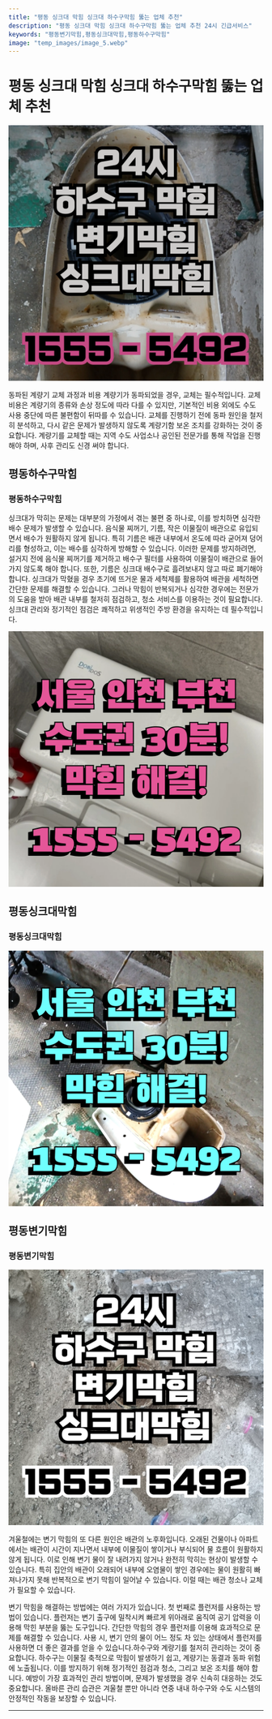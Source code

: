 ```yaml
---
title: "평동 싱크대 막힘 싱크대 하수구막힘 뚫는 업체 추천"
description: "평동 싱크대 막힘 싱크대 하수구막힘 뚫는 업체 추천 24시 긴급서비스"
keywords: "평동변기막힘,평동싱크대막힘,평동하수구막힘"
image: "temp_images/image_5.webp"
---
```


# 평동 싱크대 막힘 싱크대 하수구막힘 뚫는 업체 추천

![평동하수구막힘](temp_images/image_7.webp) 

동파된 계량기 교체 과정과 비용
계량기가 동파되었을 경우, 교체는 필수적입니다. 교체 비용은 계량기의 종류와 손상 정도에 따라 다를 수 있지만, 기본적인 비용 외에도 수도 사용 중단에 따른 불편함이 뒤따를 수 있습니다. 교체를 진행하기 전에 동파 원인을 철저히 분석하고, 다시 같은 문제가 발생하지 않도록 계량기함 보온 조치를 강화하는 것이 중요합니다. 계량기를 교체할 때는 지역 수도 사업소나 공인된 전문가를 통해 작업을 진행해야 하며, 사후 관리도 신경 써야 합니다.


## 평동하수구막힘

### 평동하수구막힘

싱크대가 막히는 문제는 대부분의 가정에서 겪는 불편 중 하나로, 이를 방치하면 심각한 배수 문제가 발생할 수 있습니다. 음식물 찌꺼기, 기름, 작은 이물질이 배관으로 유입되면서 배수가 원활하지 않게 됩니다. 특히 기름은 배관 내부에서 온도에 따라 굳어져 덩어리를 형성하고, 이는 배수를 심각하게 방해할 수 있습니다. 이러한 문제를 방지하려면, 설거지 전에 음식물 찌꺼기를 제거하고 배수구 필터를 사용하여 이물질이 배관으로 들어가지 않도록 해야 합니다. 또한, 기름은 싱크대 배수구로 흘려보내지 않고 따로 폐기해야 합니다. 싱크대가 막혔을 경우 초기에 뜨거운 물과 세척제를 활용하여 배관을 세척하면 간단한 문제를 해결할 수 있습니다. 그러나 막힘이 반복되거나 심각한 경우에는 전문가의 도움을 받아 배관 내부를 철저히 점검하고, 청소 서비스를 이용하는 것이 필요합니다. 싱크대 관리와 정기적인 점검은 쾌적하고 위생적인 주방 환경을 유지하는 데 필수적입니다.

![평동하수구막힘](temp_images/image_2.webp) 



## 평동싱크대막힘

### 평동싱크대막힘

![평동싱크대막힘](temp_images/image_9.webp) 



## 평동변기막힘

### 평동변기막힘

![평동변기막힘](temp_images/image_8.webp) 

  겨울철에는 변기 막힘의 또 다른 원인은 배관의 노후화입니다. 오래된 건물이나 아파트에서는 배관이 시간이 지나면서 내부에 이물질이 쌓이거나 부식되어 물 흐름이 원활하지 않게 됩니다. 이로 인해 변기 물이 잘 내려가지 않거나 완전히 막히는 현상이 발생할 수 있습니다. 특히 집안의 배관이 오래되어 내부에 오염물이 쌓인 경우에는 물이 원활히 빠져나가지 못해 반복적으로 변기 막힘이 일어날 수 있습니다. 이럴 때는 배관 청소나 교체가 필요할 수 있습니다.

변기 막힘을 해결하는 방법에는 여러 가지가 있습니다. 첫 번째로 플런저를 사용하는 방법이 있습니다. 플런저는 변기 출구에 밀착시켜 빠르게 위아래로 움직여 공기 압력을 이용해 막힌 부분을 뚫는 도구입니다. 간단한 막힘의 경우 플런저를 이용해 효과적으로 문제를 해결할 수 있습니다. 사용 시, 변기 안의 물이 어느 정도 차 있는 상태에서 플런저를 사용하면 더 좋은 결과를 얻을 수 있습니다.하수구와 계량기를 철저히 관리하는 것이 중요합니다. 하수구는 이물질 축적으로 막힘이 발생하기 쉽고, 계량기는 동결과 동파 위험에 노출됩니다. 이를 방지하기 위해 정기적인 점검과 청소, 그리고 보온 조치를 해야 합니다. 예방이 가장 효과적인 관리 방법이며, 문제가 발생했을 경우 신속히 대응하는 것도 중요합니다. 올바른 관리 습관은 겨울철 뿐만 아니라 연중 내내 하수구와 수도 시스템의 안정적인 작동을 보장할 수 있습니다.

---

